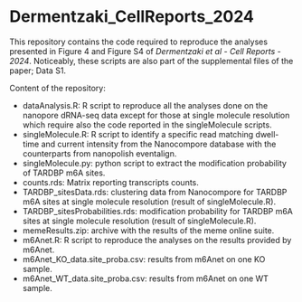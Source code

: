 # Dermentzaki_CellReports_2024
This repository contains the code required to reproduce the analyses presented in Figure 4 and Figure S4 of _Dermentzaki et al - Cell Reports - 2024_.
Noticeably, these scripts are also part of the supplemental files of the paper; Data S1.

Content of the repository:

- dataAnalysis.R: R script to reproduce all the analyses done on the nanopore dRNA-seq data except for those at single molecule resolution which require also the code reported in the singleMolecule scripts.
- singleMolecule.R: R script to identify a specific read matching dwell-time and current intensity from the Nanocompore database with the counterparts from nanopolish eventalign.
- singleMolecule.py: python script to extract the modification probability of TARDBP m6A sites.
- counts.rds: Matrix reporting transcripts counts.
- TARDBP_sitesData.rds: clustering data from Nanocompore for TARDBP m6A sites at single molecule resolution (result of singleMolecule.R).
- TARDBP_sitesProbabilities.rds: modification probability for TARDBP m6A sites at single molecule resolution (result of singleMolecule.R).
- memeResults.zip: archive with the results of the meme online suite.
- m6Anet.R: R script to reproduce the analyses on the results provided by m6Anet.
- m6Anet_KO_data.site_proba.csv: results from m6Anet on one KO sample.
- m6Anet_WT_data.site_proba.csv: results from m6Anet on one WT sample.
